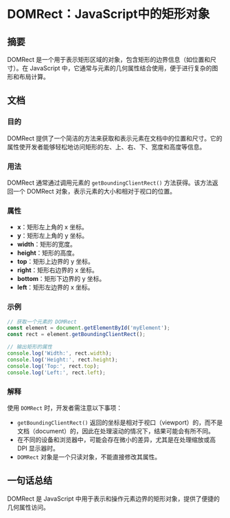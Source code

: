 <!--
Meta Description: # DOMRect：JavaScript中的矩形对象 ## 摘要 DOMRect 是一个用于表示矩形区域的对象，包含矩形的边界信息（如位置和尺寸）。在 JavaScript 中，它通常与元素的几何属性结合使用，便于进行复杂的图形和布局计算。 ## 文档 ### 目的 DOMRect 提供了一个简洁的...
Meta Keywords: domrect, rect, console, log, javascript
-->

# DOMRect：JavaScript中的矩形对象

## 摘要
DOMRect 是一个用于表示矩形区域的对象，包含矩形的边界信息（如位置和尺寸）。在 JavaScript 中，它通常与元素的几何属性结合使用，便于进行复杂的图形和布局计算。

## 文档
### 目的
DOMRect 提供了一个简洁的方法来获取和表示元素在文档中的位置和尺寸。它的属性使开发者能够轻松地访问矩形的左、上、右、下、宽度和高度等信息。

### 用法
DOMRect 通常通过调用元素的 `getBoundingClientRect()` 方法获得。该方法返回一个 DOMRect 对象，表示元素的大小和相对于视口的位置。

### 属性
- **x**：矩形左上角的 x 坐标。
- **y**：矩形左上角的 y 坐标。
- **width**：矩形的宽度。
- **height**：矩形的高度。
- **top**：矩形上边界的 y 坐标。
- **right**：矩形右边界的 x 坐标。
- **bottom**：矩形下边界的 y 坐标。
- **left**：矩形左边界的 x 坐标。

### 示例
```javascript
// 获取一个元素的 DOMRect
const element = document.getElementById('myElement');
const rect = element.getBoundingClientRect();

// 输出矩形的属性
console.log('Width:', rect.width);
console.log('Height:', rect.height);
console.log('Top:', rect.top);
console.log('Left:', rect.left);
```

### 解释
使用 `DOMRect` 时，开发者需注意以下事项：
- `getBoundingClientRect()` 返回的坐标是相对于视口（viewport）的，而不是文档（document）的，因此在处理滚动的情况下，结果可能会有所不同。
- 在不同的设备和浏览器中，可能会存在微小的差异，尤其是在处理缩放或高 DPI 显示器时。
- `DOMRect` 对象是一个只读对象，不能直接修改其属性。

## 一句话总结
DOMRect 是 JavaScript 中用于表示和操作元素边界的矩形对象，提供了便捷的几何属性访问。
